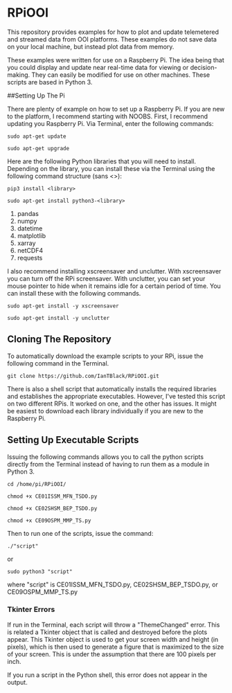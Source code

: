 # RPiOOI
This repository provides examples for how to plot and update telemetered and streamed data from OOI platforms.
These examples do not save data on your local machine, but instead plot data from memory.

These examples were written for use on a Raspberry Pi. The idea being that you could display and update near real-time data for viewing or decision-making. They can easily be modified for use on other machines. These scripts are based in Python 3.

##Setting Up The Pi

There are plenty of example on how to set up a Raspberry Pi. If you are new to the platform, I recommend starting with NOOBS.
First, I recommend updating you Raspberry Pi. Via Terminal, enter the following commands:

 `sudo apt-get update`

 `sudo apt-get upgrade`

Here are the following Python libraries that you will need to install. Depending on the library, you can install these via the Terminal using the following command structure (sans <>):

`pip3 install <library>`

`sudo apt-get install python3-<library>`

1. pandas
2. numpy
3. datetime
4. matplotlib
5. xarray
6. netCDF4
7. requests

I also recommend installing xscreensaver and unclutter. With xscreensaver you can turn off the RPi screensaver. With unclutter, you can set your mouse pointer to hide when it remains idle for a certain period of time. You can install these with the following commands.

`sudo apt-get install -y xscreensaver`

`sudo apt-get install -y unclutter`


## Cloning The Repository

To automatically download the example scripts to your RPi, issue the following command in the Terminal.

`git clone https://github.com/IanTBlack/RPiOOI.git`

There is also a shell script that automatically installs the required libraries and establishes the appropriate executables.
However, I've tested this script on two different RPis. It worked on one, and the other has issues. It might be easiest to download each library individually if you are new to the Raspberry Pi.


## Setting Up Executable Scripts

Issuing the following commands allows you to call the python scripts directly from the Terminal instead of having to run them as a module in Python 3.

`cd /home/pi/RPiOOI/`

`chmod +x CE01ISSM_MFN_TSDO.py`

`chmod +x CE02SHSM_BEP_TSDO.py`

`chmod +x CE09OSPM_MMP_TS.py`

Then to run one of the scripts, issue the command:

`./"script"`

or

`sudo python3 "script"`

where "script" is CE01ISSM_MFN_TSDO.py, CE02SHSM_BEP_TSDO.py, or CE09OSPM_MMP_TS.py


### Tkinter Errors
If run in the Terminal, each script will throw a "ThemeChanged" error.
This is related a Tkinter object that is called and destroyed before the plots appear.
This Tkinter object is used to get your screen width and height (in pixels), which is then used to generate a figure that is maximized to the size of your screen.
This is under the assumption that there are 100 pixels per inch.

If you run a script in the Python shell, this error does not appear in the output.
